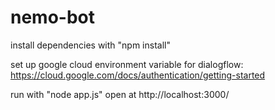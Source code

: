 # nemo-bot
install dependencies with "npm install"

set up google cloud environment variable for dialogflow:
https://cloud.google.com/docs/authentication/getting-started

run with "node app.js"
open at http://localhost:3000/